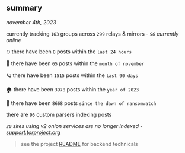 
## summary
_november 4th, 2023_

currently tracking `163` groups across `299` relays & mirrors - _`96` currently online_

⏲ there have been `8` posts within the `last 24 hours`

🦈 there have been `65` posts within the `month of november`

🪐 there have been `1515` posts within the `last 90 days`

🏚 there have been `3978` posts within the `year of 2023`

🦕 there have been `8668` posts `since the dawn of ransomwatch`

there are `96` custom parsers indexing posts

_`20` sites using v2 onion services are no longer indexed - [support.torproject.org](https://support.torproject.org/onionservices/v2-deprecation/)_

> see the project [README](https://github.com/joshhighet/ransomwatch#ransomwatch--) for backend technicals
